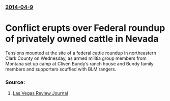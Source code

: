 ### [2014-04-9](/news/2014/04/9/index.md)

# Conflict erupts over Federal roundup of privately owned cattle in Nevada 

Tensions mounted at the site of a federal cattle roundup in northeastern Clark County on Wednesday, as armed militia group members from Montana set up camp at Cliven Bundy’s ranch house and Bundy family members and supporters scuffled with BLM rangers.


### Source:

1. [Las Vegas Review Journal](http://www.reviewjournal.com/news/nevada/militias-mobilizing-support-embattled-clark-county-rancher-clash-federal-rangers)
